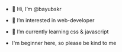 - 👋 Hi, I’m @bayubskr
- 👀 I’m interested in web-developer
- 🌱 I’m currently learning css & javascript

- I'm beginner here, so please be kind to me

<!---
bayubskr/bayubskr is a ✨ special ✨ repository because its `README.md` (this file) appears on your GitHub profile.
You can click the Preview link to take a look at your changes.
--->
